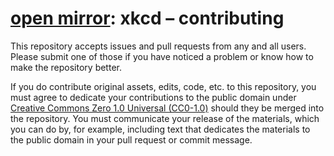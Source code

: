 <!--
SPDX-License-Identifier: CC0-1.0
SPDX-LicenseConcluded: CC0-1.0
SPDX-FileCopyrightText: No rights reserved.
SPDX-FileName: ./contributing.md
SPDX-FileName: DOCUMENTATION
SPDX-FileType: TEXT
SPDX-FileType: SOURCE
-->

# [open mirror](https://github.com/openmirrors/): xkcd – contributing

This repository accepts issues and pull requests from any and all users. Please submit one of those if you have noticed a problem or know how to make the repository better.

If you do contribute original assets, edits, code, etc. to this repository, you must agree to dedicate your contributions to the public domain under [Creative Commons Zero 1.0 Universal (CC0-1.0)](./licenses/CC0-1.0.md) should they be merged into the repository. You must communicate your release of the materials, which you can do by, for example, including text that dedicates the materials to the public domain in your pull request or commit message.
